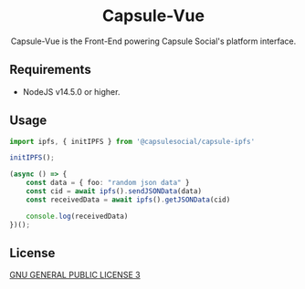 <div align="center">

<h1>Capsule-Vue</h1>

Capsule-Vue is the Front-End powering Capsule Social's platform interface.

</div>

## Requirements

- NodeJS v14.5.0 or higher.

## Usage

```typescript
import ipfs, { initIPFS } from '@capsulesocial/capsule-ipfs'

initIPFS();

(async () => {
    const data = { foo: "random json data" }
    const cid = await ipfs().sendJSONData(data)
    const receivedData = await ipfs().getJSONData(cid)

    console.log(receivedData)
})();
```

## License 

[GNU GENERAL PUBLIC LICENSE 3](./LICENSE)